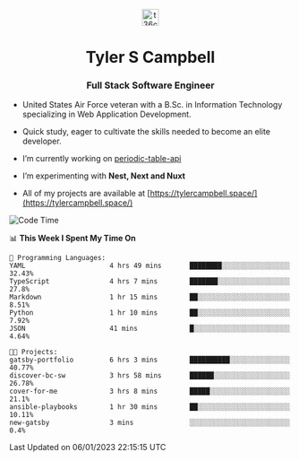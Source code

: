 <p align="center">
<a href="https://www.linkedin.com/in/t36campbell" target="blank"><img align="center" src="https://ik.imagekit.io/t36campbell/Portfolio/linkedin.png.original_m8bbGgPh6.png" alt="t36campbell" height="30" width="30" /></a>
</p>
<h1 align="center">Tyler S Campbell</h1>
<h3 align="center">Full Stack Software Engineer</h3>

* United States Air Force veteran with a B.Sc. in Information Technology specializing in Web Application Development. 

* Quick study, eager to cultivate the skills needed to become an elite developer.

* I’m currently working on [periodic-table-api](https://github.com/t36campbell/periodic-table-api)

* I’m experimenting with **Nest, Next and Nuxt**

* All of my projects are available at [https://tylercampbell.space/](https://tylercampbell.space/)

<!--START_SECTION:waka-->
![Code Time](http://img.shields.io/badge/Code%20Time-2%2C083%20hrs%207%20mins-blue)

📊 **This Week I Spent My Time On** 

```text
💬 Programming Languages: 
YAML                     4 hrs 49 mins       ████████░░░░░░░░░░░░░░░░░   32.43% 
TypeScript               4 hrs 7 mins        ███████░░░░░░░░░░░░░░░░░░   27.8% 
Markdown                 1 hr 15 mins        ██░░░░░░░░░░░░░░░░░░░░░░░   8.51% 
Python                   1 hr 10 mins        ██░░░░░░░░░░░░░░░░░░░░░░░   7.92% 
JSON                     41 mins             █░░░░░░░░░░░░░░░░░░░░░░░░   4.64%

🐱‍💻 Projects: 
gatsby-portfolio         6 hrs 3 mins        ██████████░░░░░░░░░░░░░░░   40.77% 
discover-bc-sw           3 hrs 58 mins       ██████░░░░░░░░░░░░░░░░░░░   26.78% 
cover-for-me             3 hrs 8 mins        █████░░░░░░░░░░░░░░░░░░░░   21.1% 
ansible-playbooks        1 hr 30 mins        ██░░░░░░░░░░░░░░░░░░░░░░░   10.11% 
new-gatsby               3 mins              ░░░░░░░░░░░░░░░░░░░░░░░░░   0.4%

```


 Last Updated on 06/01/2023 22:15:15 UTC
<!--END_SECTION:waka-->
